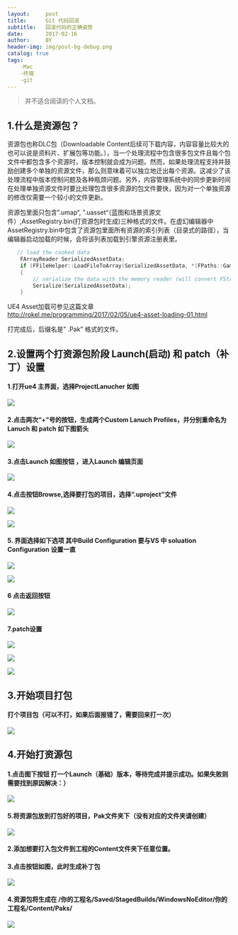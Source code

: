```yaml
---
layout:     post
title:      Git 代码回滚
subtitle:   回滚代码的正确姿势
date:       2017-02-16
author:     BY
header-img: img/post-bg-debug.png
catalog: true
tags:
    -Mac
    -终端
    -git
---
```



>并不适合阅读的个人文档。





## 1.什么是资源包？
资源包也称DLC包（Downloadable Content后续可下载内容，内容容量比较大的也可以说是资料片、扩展包等功能。），当一个处理流程中包含很多包文件且每个包文件中都包含多个资源时，版本控制就会成为问题。然而，如果处理流程支持并鼓励创建多个单独的资源文件，那么则意味着可以独立地迁出每个资源。这减少了该处理流程中版本控制问题及各种瓶颈问题。另外，内容管理系统中的同步更新时间在处理单独资源文件时要比处理包含很多资源的包文件要快，因为对一个单独资源的修改仅需要一个较小的文件更新。

资源包里面只包含”.umap“, ”.uasset“（蓝图和场景资源文件）,AssetRegistry.bin(打资源包时生成)三种格式的文件。在虚幻编辑器中AssetRegistry.bin中包含了资源包里面所有资源的索引列表（目录式的路径），当编辑器启动加载的时候，会将该列表加载到引擎资源注册表里。

```c++
   // load the cooked data
	FArrayReader SerializedAssetData;
	if (FFileHelper::LoadFileToArray(SerializedAssetData, *(FPaths::GameDir() / TEXT("AssetRegistry.bin"))))
	{
		// serialize the data with the memory reader (will convert FStrings to FNames, etc)
		Serialize(SerializedAssetData);
	}
```
	

 UE4 Asset加载可参见这篇文章 http://rokel.me/programming/2017/02/05/ue4-asset-loading-01.html

打完成后，后缀名是” .Pak” 格式的文件。


## 2.设置两个打资源包阶段 Launch(启动) 和 patch（补丁）设置
#### 1.打开ue4 主界面，选择ProjectLanucher 如图

![](http://mingchuan.wang/img/DLC/图片1.png)

#### 2.点击两次“+”号的按钮，生成两个Custom Lanuch Profiles，并分别重命名为Lanuch 和 patch 如下图箭头

![](http://mingchuan.wang/img/DLC/图片2.png)

#### 3.点击Launch 如图按钮 ，进入Launch 编辑页面

![](http://mingchuan.wang/img/DLC/图片3.png)

#### 4.点击按钮Browse,选择要打包的项目，选择“.uproject”文件

![](http://mingchuan.wang/img/DLC/图片4.png)

![](http://mingchuan.wang/img/DLC/图片5.png)

#### 5. 界面选择如下选项  其中Build Configuration 要与VS 中 soluation Configuration 设置一直

![](http://mingchuan.wang/img/DLC/图片6.png)

![](http://mingchuan.wang/img/DLC/图片7.png)

#### 6 点击返回按钮

![](http://mingchuan.wang/img/DLC/图片8.png)

#### 7.patch设置 

![](http://mingchuan.wang/img/DLC/图片9.png)

![](http://mingchuan.wang/img/DLC/图片10.png)

![](http://mingchuan.wang/img/DLC/图片11.png)

## 3.开始项目打包
#### 打个项目包（可以不打，如果后面报错了，需要回来打一次）

![](http://mingchuan.wang/img/DLC/图片14.png)

## 4.开始打资源包
#### 1.点击图下按钮 打一个Launch（基础）版本，等待完成并提示成功。如果失败则需要找到原因解决：）

![](http://mingchuan.wang/img/DLC/图片15.png)

#### 5.将资源包放到打包好的项目，Pak文件夹下（没有对应的文件夹请创建）

![](http://mingchuan.wang/img/DLC/图片16.png)

#### 2.添加想要打入包文件到工程的Content文件夹下任意位置。
#### 3.点击按钮如图，此时生成补丁包

![](http://mingchuan.wang/img/DLC/图片17.png)

#### 4.资源包将生成在 /你的工程名/Saved/StagedBuilds/WindowsNoEditor/你的工程名/Content/Paks/

![](http://mingchuan.wang/img/DLC/图片19.png)


